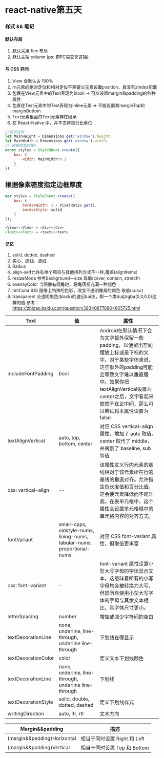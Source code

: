 # react-native第五天     
### 样式 && 笔记 ###

#### 默认布局   

1. 默认采用 flex 布局   
2. 默认主轴 column (ps: 即PC端交叉这轴)   

#### 与 CSS 异同

1. View 会默认占 100%
2. rn元素的绝对定位和相对定位不需要父元素设置position，且没有zIndex配置
3. 包裹在View元素中的Text表现为block => 可以设置margin和padding的各种属性
4. 包裹在Text元素中的Text表现为inline元素 =>  不能设置其marginTop和marginBottom
5. Text元素里面的Text元素存在继承
7. 在 React-Native 中，并不支持百分比单位 

```js
//可以这样
let MainHeight = Dimensions.get('window').height;
let MainWidth = Dimensions.get('window').width;
// 屏幕宽度的30%
const styles = StyleSheet.create({
    box: {
        width: MainWidth*0.3
    }
})
```

## 根据像素密度指定边框厚度 ##

```js
var styles = StyleSheet.create({
    box: {
        borderWidth: 1 / PixelRatio.get(),
        borderStyle: solid
    }
});
```

```js
<View></View> = <div></div>
<Text></Text> = <text></text>
```
#### 记忆 
1. solid, dotted, dashed
2. 实心、虚线、虚线
3. Radius 
4. align-self允许有单个项目与其他排列方式不一样,覆盖(alignItems)
5. resizeMode 参考background—size 取值(cover, contain, stretch)
6. overlayColor 当图像有圆角时，将角落都充满一种颜色
7. tintColor iOS 图像上特殊的色彩，改变不透明像素的颜色 取值(color)
8. transparent 全透明黑色(black)的速记bai法，即一个类du似rgba(0,0,0,0)这样的值 参考：https://zhidao.baidu.com/question/393408778864605725.html

|Text|值|属性|
|--|--|--|
| includeFontPadding|bool| Android在默认情况下会为文字额外保留一些padding，以便留出空间摆放上标或是下标的文字。对于某些字体来说，这些额外的padding可能会导致文字难以垂直居中。如果你把textAlignVertical设置为center之后，文字看起来依然不在正中间，那么可以尝试将本属性设置为false|
| textAlignVertical|auto, top, bottom, center|对应 CSS vertical-align 属性，增加了 auto 取值，center 取代了 middle，并阉割了 baseline, sub 等值|
|css: vertical-align|--| 该属性定义行内元素的基线相对于该元素所在行的基线的垂直对齐。允许指定负长度值和百分比值。这会使元素降低而不是升高。在表单元格中，这个属性会设置单元格框中的单元格内容的对齐方式。|
|fontVariant| small-caps, oldstyle-nums, lining-nums, tabular-nums, proportional-nums|对应 CSS font-variant 属性，但取值更丰富|
|css: font-variant|-|font-variant 属性设置小型大写字母的字体显示文本，这意味着所有的小写字母均会被转换为大写，但是所有使用小型大写字体的字母与其余文本相比，其字体尺寸更小。|
|letterSpacing|number|增加或减少字符间的空白|
|textDecorationLine|none, underline, line-through, underline line-through|下划线在哪显示|
|textDecorationColor|color|定义文本下划线颜色| 
|textDecorationLine|none, underline, line-through, underline line-through|下划线|
|textDecorationStyle|solid, double, dotted, dashed|定义下划线样式|
|writingDirection|auto, ltr, rtl|文本方向|

|Margin&&padding|描述|
|---|---|
|(margin&&padding)Horizontal|相当于同时设置 Right 和 Left|
|(margin&&padding)Vertical|相当于同时设置 Top 和 Bottom|
